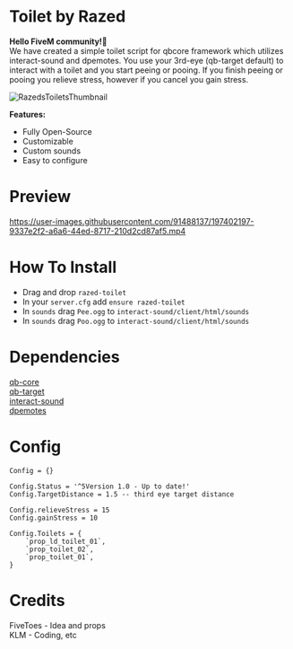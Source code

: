 # Toilet by Razed
**Hello FiveM community!👋**\
We have created a simple toilet script for qbcore framework which utilizes interact-sound and dpemotes.
You use your 3rd-eye (qb-target default) to interact with a toilet and you start peeing or pooing. If you finish peeing or pooing you relieve stress, however if you cancel you gain stress.

![RazedsToiletsThumbnail](https://user-images.githubusercontent.com/91488137/197804515-a7143732-861f-4e4e-a8e5-3fc3c3d4581f.png)

**Features:**

* Fully Open-Source
* Customizable
* Custom sounds
* Easy to configure

# Preview
https://user-images.githubusercontent.com/91488137/197402197-9337e2f2-a6a6-44ed-8717-210d2cd87af5.mp4

# How To Install
* Drag and drop `razed-toilet`
* In your `server.cfg` add `ensure razed-toilet`
* In `sounds` drag `Pee.ogg` to `interact-sound/client/html/sounds`
* In `sounds` drag `Poo.ogg` to `interact-sound/client/html/sounds`

# Dependencies
[qb-core](https://github.com/qbcore-framework/qb-core)\
[qb-target](https://github.com/qbcore-framework/qb-target)\
[interact-sound](https://github.com/qbcore-framework/interact-sound)\
[dpemotes](https://github.com/andristum/dpemotes)

# Config
```
Config = {}

Config.Status = '^5Version 1.0 - Up to date!'
Config.TargetDistance = 1.5 -- third eye target distance

Config.relieveStress = 15
Config.gainStress = 10

Config.Toilets = {
    `prop_ld_toilet_01`,
    `prop_toilet_02`,
    `prop_toilet_01`,
}
```


# Credits
FiveToes - Idea and props\
KLM - Coding, etc
